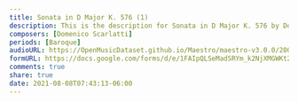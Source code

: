```yaml
---
title: Sonata in D Major K. 576 (1)
description: This is the description for Sonata in D Major K. 576 by Domenico Scarlatti
composers: [Domenico Scarlatti]
periods: [Baroque]
audioURL: https://OpenMusicDataset.github.io/Maestro/maestro-v3.0.0/2009/MIDI-Unprocessed_02_R1_2009_01-02_ORIG_MID--AUDIO_02_R1_2009_02_R1_2009_01_WAV.midi
formURL: https://docs.google.com/forms/d/e/1FAIpQLSeMadSRYm_k2NjXMGWKt2zsTDRuE8NkSqFDd0A4n7C0lebwYg/viewform
comments: true
share: true
date: 2021-08-08T07:43:13-06:00
---
```

